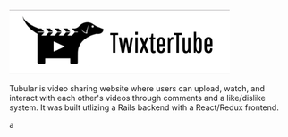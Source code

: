 <img src="images/Screen%20Shot%202019-12-01%20at%208.18.53%20PM.png" >

Tubular is video sharing website where users can upload, watch, and interact with each other's videos through comments and a like/dislike system. It was built utlizing a Rails backend with a React/Redux frontend.

a
